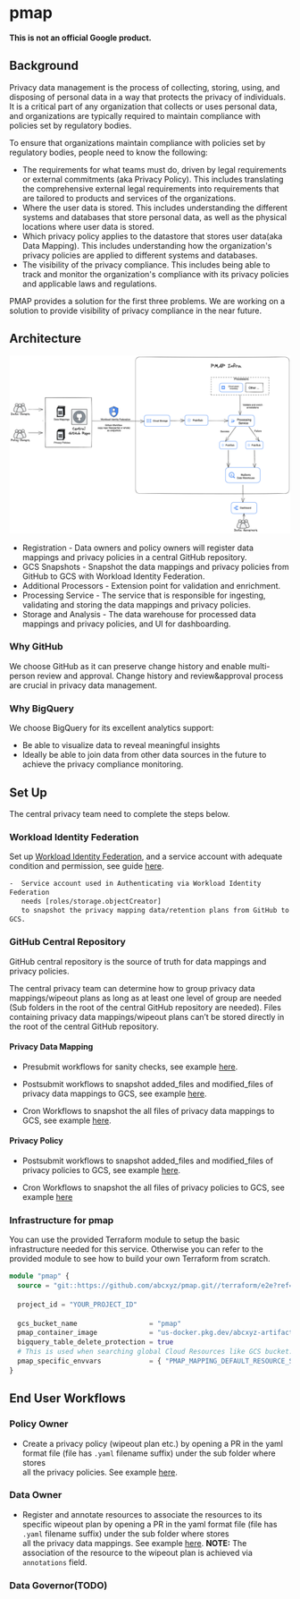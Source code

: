 # pmap

**This is not an official Google product.**

## Background
Privacy data management is the process of collecting, storing, using, and disposing of personal data in a way that protects the privacy of individuals.
It is a critical part of any organization that collects or uses personal data, and organizations are typically required to maintain compliance with policies set by regulatory bodies.

To ensure that organizations maintain compliance with policies set by regulatory bodies, people need to know the following:
* The requirements for what teams must do, driven by legal requirements or external commitments (aka Privacy Policy).
This includes translating the comprehensive external legal requirements into requirements that are tailored to
products and services of the organizations.
* Where the user data is stored. 
This includes understanding the different systems and databases that store personal data,
as well as the physical locations where user data is stored.
* Which privacy policy applies to the datastore that stores user data(aka Data Mapping).
This includes understanding how the organization's privacy policies are applied to different systems and databases.
* The visibility of the privacy compliance.
This includes being able to track and monitor the organization's compliance with its privacy policies and applicable laws and regulations.

PMAP provides a solution for the first three problems. We are working on a solution to provide visibility of privacy compliance in the near future.

## Architecture

![pmap architecture](./docs/assets/arch.png)

* Registration -  Data owners and policy owners will register data mappings and privacy policies in a central GitHub repository.
* GCS Snapshots - Snapshot the data mappings and privacy policies from GitHub to GCS with Workload Identity Federation.
* Additional Processors - Extension point for validation and enrichment.
* Processing Service - The service that is responsible for ingesting, validating and storing the data mappings and privacy policies.
* Storage and Analysis - The data warehouse for processed data mappings and privacy policies, and UI for dashboarding.

### Why GitHub
We choose GitHub as it can preserve change history and enable multi-person review and approval.
Change history and review&approval process are crucial in privacy data management.

### Why BigQuery
We choose BigQuery for its excellent analytics support:
* Be able to visualize data to reveal meaningful insights
* Ideally be able to join data from other data sources in the future to achieve the privacy compliance monitoring.

## Set Up

The central privacy team need to complete the steps below.

### Workload Identity Federation

Set up [Workload Identity Federation](https://cloud.google.com/iam/docs/workload-identity-federation),
and a service account with adequate condition and permission, see guide
[here](https://github.com/google-github-actions/auth#setting-up-workload-identity-federation).

    -  Service account used in Authenticating via Workload Identity Federation
       needs [roles/storage.objectCreator] 
       to snapshot the privacy mapping data/retention plans from GitHub to GCS.

### GitHub Central Repository
GitHub central repository is the source of truth
for data mappings and privacy policies.

The central privacy team can determine how to group privacy data mappings/wipeout plans as long as
at least one level of group are needed
(Sub folders in the root of the central GitHub repository are needed).
Files containing privacy data mappings/wipeout plans can’t be stored
directly in the root of the central GitHub repository.

#### Privacy Data Mapping

* Presubmit workflows for sanity checks, 
see example [here](./docs/example/mapping_data_validation.yaml).

* Postsubmit workflows to snapshot added_files and modified_files of privacy data mappings to GCS,
see example [here](./docs/example/snapshot_mapping_data_change.yaml).

* Cron Workflows to snapshot the all files of privacy data mappings to GCS,
see example [here](./docs/example/snapshot_mapping_data_copy.yaml).

#### Privacy Policy

* Postsubmit workflows to snapshot added_files and modified_files of privacy policies to GCS,
see example [here](./docs/example/snapshot_privacy_policy_change.yaml).

* Cron Workflows to snapshot the all files of privacy policies to GCS,
see example [here](./docs/example/snapshot_privacy_policy_copy.yaml)

### Infrastructure for pmap

You can use the provided Terraform module to setup the basic infrastructure
needed for this service. Otherwise you can refer to the provided module to see
how to build your own Terraform from scratch.

```terraform
module "pmap" {
  source = "git::https://github.com/abcxyz/pmap.git//terraform/e2e?ref=main" # this should be pinned to the SHA desired

  project_id = "YOUR_PROJECT_ID"

  gcs_bucket_name                  = "pmap"
  pmap_container_image             = "us-docker.pkg.dev/abcxyz-artifacts/docker-images/pmap:0.0.3-amd64"
  bigquery_table_delete_protection = true
  # This is used when searching global Cloud Resources like GCS bucket.
  pmap_specific_envvars            = { "PMAP_MAPPING_DEFAULT_RESOURCE_SCOPE" : "YOUR_DEFAULT_RESOURCE_SCOPE" }
}
```
## End User Workflows

### Policy Owner
* Create a privacy policy (wipeout plan etc.) by opening a PR in the yaml format file
   (file has  `.yaml` filename suffix) under the sub folder where stores  
   all the privacy policies. See example [here](./docs/example/wipeout_plan.yaml).

### Data Owner
* Register and annotate resources to associate the resources to its specific wipeout plan
   by opening a PR in the yaml format file
   (file has  `.yaml` filename suffix) under the sub folder where stores  
   all the privacy data mappings. See example [here](./docs/example/resource_mapping.yaml).
   **NOTE:** The association of the resource to the wipeout plan is achieved via `annotations` field.

### Data Governor(TODO)
